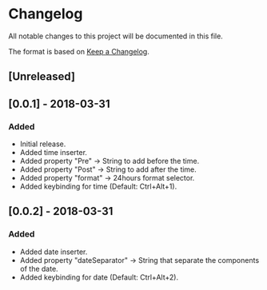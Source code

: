 # Changelog
All notable changes to this project will be documented in this file.

The format is based on [Keep a Changelog](http://keepachangelog.com/en/1.0.0/).

## [Unreleased]

## [0.0.1] - 2018-03-31
### Added
- Initial release.
- Added time inserter.
- Added property "Pre" -> String to add before the time.
- Added property "Post" -> String to add after the time.
- Added property "format" -> 24hours format selector.
- Added keybinding for time (Default: Ctrl+Alt+1).

## [0.0.2] - 2018-03-31
### Added
- Added date inserter.
- Added property "dateSeparator" -> String that separate the components of the date.
- Added keybinding for date (Default: Ctrl+Alt+2).
